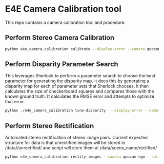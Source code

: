 # E4E Camera Calibration tool
This repo contains a camera calibration tool and procedure.

## Perform Stereo Camera Calibration
```bash
python e4e_camera_calibration calibrate --display-error --camera qoocam-ego --calibration-directory ./data/qoocam/calibration --output ./calibration-output.dat
```

## Perform Disparity Parameter Search
This leverages Sherlock to perform a parameter search to choose the best parameter for generating the disparity map.  It does this by generating a disparity map for each of parameter sets that Sherlock chooses.  It then calculates the size of checkerboard squares and compares those with the known ground truth.  It calculates the RMSE error and attempts to optimize that error.

```bash
python ./e4e_camera_calibration tune-disparity  --display-error --camera qoocam-ego --calibration-directory ./data/qoocam/calibration --calibration-tables ./calibration-output.dat
```

## Perform Stereo Rectification
Automated stereo rectification of stereo image pairs. Current expected structure for data is that unrectified images will be stored in /data/<scene>/unrectified/ and script will store them at /data/scene_name/rectified/

```bash
python e4e_camera_calibration rectify-images --camera qoocam-ego --calibration-tables ./calibration-output.dat --dataset-dir /insert/datapath/here
```